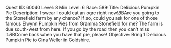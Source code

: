 Quest ID: 60040
Level: 8
Min Level: 6
Race: 589
Title: Delicious Pumpkin Pie
Description: I swear I could eat an ogre right now!$B$BAre you going to the Stonefield farm by any chance? If so, could you ask for one of those famous Elwynn Pumpkin Pies from Gramma Stonefield for me? The farm is due south-west from here. If you go by the road then you can't miss it.$B$BCome back when you have that pie, please!
Objective: Bring 1 Delicious Pumpkin Pie to Gina Weller in Goldshire.
